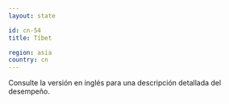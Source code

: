 ```yaml
---
layout: state

id: cn-54
title: Tíbet

region: asia
country: cn
---
```


Consulte la versión en inglés para una descripción detallada del desempeño.
